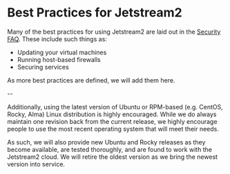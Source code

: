 # Best Practices for Jetstream2

Many of the best practices for using Jetstream2 are laid out in the [Security FAQ](../faq/security.md). These include such things as:

* Updating your virtual machines
* Running host-based firewalls
* Securing services

As more best practices are defined, we will add them here.

--

Additionally, using the latest version of Ubuntu or RPM-based (e.g. CentOS, Rocky, Alma) Linux distribution is highly encouraged. While we do always maintain one revision back from the current release, we highly encourage people to use the most recent operating system that will meet their needs.

As such, we will also provide new Ubuntu and Rocky releases as they become available, are tested thoroughly, and are found to work with the Jetstream2 cloud. We will retire the oldest version as we bring the newest version into service. 

